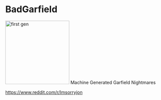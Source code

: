 # BadGarfield
<img src="https://i.imgur.com/5hxhAXi.png" alt="first gen" width="200" height="200">
Machine Generated Garfield Nightmares

https://www.reddit.com/r/Imsorryjon
